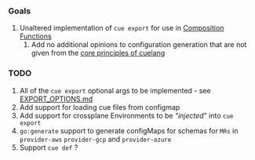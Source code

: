 ### Goals

1. Unaltered implementation of `cue export` for use in [Composition Functions](https://docs.crossplane.io/latest/concepts/composition-functions/)
   1. Add no additional opinions to configuration generation that are not given from the [core principles of cuelang](https://cuelang.org/docs/about/#philosophy-and-principles)

### TODO

1. All of the `cue export` optional args to be implemented - see [EXPORT_OPTIONS.md](EXPORT_OPTIONS.md)
1. Add support for loading cue files from configmap
1. Add support for crossplane Environments to be _"injected_" into `cue export`
1. `go:generate` support to generate configMaps for schemas for `MRs` in `provider-aws` `provider-gcp` and `provider-azure`
1. Support `cue def` ?